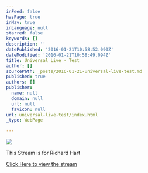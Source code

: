 ```yaml
---
inFeed: false
hasPage: true
inNav: true
inLanguage: null
starred: false
keywords: []
description: ''
datePublished: '2016-01-21T10:58:52.090Z'
dateModified: '2016-01-21T10:58:49.094Z'
title: Universal Live - Test
author: []
sourcePath: _posts/2016-01-21-universal-live-test.md
published: true
authors: []
publisher:
  name: null
  domain: null
  url: null
  favicon: null
url: universal-live-test/index.html
_type: WebPage

---
```

![](https://the-grid-user-content.s3-us-west-2.amazonaws.com/f369e13c-b199-4f6d-b5c4-452043ded6b5.jpg)

This Stream is for Richard Hart

[Click Here to view the stream][0]

[0]: https://iframe.dacast.com/b/57499/c/83141
